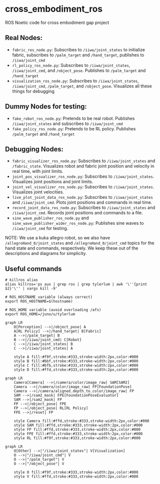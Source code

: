 # cross_embodiment_ros

ROS Noetic code for cross embodiment gap project

## Real Nodes:

* `fabric_ros_node.py`: Subscribes to `/iiwa/joint_states` to initialize fabric, subscribes to `/palm_target` and `/hand_target`, publishes to `/iiwa/joint_cmd`
* `rl_policy_ros_node.py`: Subscribes to `/iiwa/joint_states`, `/iiwa/joint_cmd`, and `/object_pose`. Publishes to `/palm_target` and `/hand_target`
* `visualization_ros_node.py`: Subscribes to `/iiwa/joint_states`, `/iiwa/joint_cmd`, `/palm_target`, and `/object_pose`. Visualizes all these things for debugging

## Dummy Nodes for testing:

* `fake_robot_ros_node.py`: Pretends to be real robot. Publishes `/iiwa/joint_states` and subscribes to `/iiwa/joint_cmd`
* `fake_policy_ros_node.py`: Pretends to be RL policy. Publishes `/palm_target` and `/hand_target`

## Debugging Nodes:

* `fabric_visualizer_ros_node.py`: Subscribes to `/iiwa/joint_states` and `/fabric_state`. Visualizes robot and fabric joint position and velocity in real time, with joint limits.
* `joint_pos_visualizer_ros_node.py`: Subscribes to `/iiwa/joint_states`. Visualizes joint positions and joint limits.
* `joint_vel_visualizer_ros_node.py`: Subscribes to `/iiwa/joint_states`. Visualizes joint velocities.
* `live_plot_joint_data_ros_node.py`: Subscribes to `/iiwa/joint_states` and `/iiwa/joint_cmd`. Plots joint positions and commands in real time.
* `record_joint_data_ros_node.py`: Subscribes to `/iiwa/joint_states` and `/iiwa/joint_cmd`. Records joint positions and commands to a file.
* `sine_wave_publisher_ros_node.py` and `sine_wave_publisher_wider_ros_node.py`: Publishes sine waves to `/iiwa/joint_cmd` for testing.

NOTE: We use a kuka allegro robot, so we also have `/allegroHand_0/joint_states` and `/allegroHand_0/joint_cmd` topics for the hand state and commands, respectively. We keep these out of the descriptions and diagrams for simplicity.

## Useful commands

```
# killros alias
alias killros='ps aux | grep ros | grep tylerlum | awk '\''{print $2}'\'' | xargs kill -9'

# ROS_HOSTNAME variable (always correct)
export ROS_HOSTNAME=$(hostname)

# ROS_HOME variable (avoid overloading /afs)
export ROS_HOME=/juno/u/tylerlum
```

```mermaid
graph LR
    D[Perception] -->|/object_pose| A
    A[RL Policy] -->|/hand_target| B[Fabric]
    A -->|/palm_target| B
    B -->|/iiwa/joint_cmd| C[Robot]
    C -->|/iiwa/joint_states| B
    C -->|/iiwa/joint_states| A

    style A fill:#f9f,stroke:#333,stroke-width:2px,color:#000
    style B fill:#bbf,stroke:#333,stroke-width:2px,color:#000
    style C fill:#bfb,stroke:#333,stroke-width:2px,color:#000
    style D fill:#ffd,stroke:#333,stroke-width:2px,color:#000
```

```mermaid
graph LR
    Camera[Camera] -->|/camera/color/image_raw| SAM[SAM2]
    Camera -->|/camera/color/image_raw| FP[FoundationPose]
    Camera -->|/camera/aligned_depth_to_color/image_raw| FP
    SAM -->|/sam2_mask| FPE[FoundationPoseEvaluator]
    SAM -->|/sam2_mask| FP
    FP -->|/object_pose| FPE
    FP -->|/object_pose| RL[RL Policy]
    FPE -->|/reset| FP

    style Camera fill:#ffd,stroke:#333,stroke-width:2px,color:#000
    style SAM fill:#ffd,stroke:#333,stroke-width:2px,color:#000
    style FP fill:#ffd,stroke:#333,stroke-width:2px,color:#000
    style FPE fill:#ffd,stroke:#333,stroke-width:2px,color:#000
    style RL fill:#f9f,stroke:#333,stroke-width:2px,color:#000
```

```mermaid
graph LR
    O[Other] -->|"/iiwa/joint_states"| V[Visualization]
    O -->|"/iiwa/joint_cmd"| V
    O -->|"/palm_target"| V
    O -->|"/object_pose"| V

    style O fill:#f9f,stroke:#333,stroke-width:2px,color:#000
    style V fill:#ffd,stroke:#333,stroke-width:2px,color:#000
```
